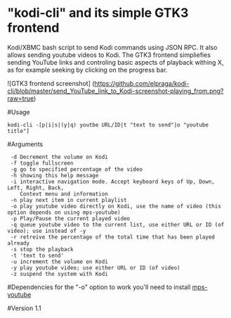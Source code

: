 "kodi-cli" and its simple GTK3 frontend
=======================================

Kodi/XBMC bash script to send Kodi commands using JSON RPC. It also allows sending youtube videos to Kodi. The GTK3 frontend simpliefies sending YouTube links and controling basic aspects of playback withing X, as for example seeking by clicking on the progress bar.

![GTK3 frontend screenshot]
(https://github.com/elpraga/kodi-cli/blob/master/send_YouTube_link_to_Kodi-screenshot-playing_from.png?raw=true)

#Usage

`kodi-cli -[p|i|s|(y|q) youtbe URL/ID|t "text to send"|o "youtube title"]`

#Arguments
```
 -d Decrement the volume on Kodi
 -f toggle fullscreen
 -g go to specified percentage of the video
 -h showing this help message
 -i interactive navigation mode. Accept keyboard keys of Up, Down, Left, Right, Back,
 	Context menu and information
 -n play next item in current playlist
 -o play youtube video directly on Kodi, use the name of video (this option depends on using mps-youtube)
 -p Play/Pause the current played video
 -q queue youtube video to the current list, use either URL or ID (of video); use instead of -y
 -r retreive the percentage of the total time that has been played already
 -s stop the playback
 -t 'text to send'
 -u increment the volume on Kodi
 -y play youtube video; use either URL or ID (of video)
 -z suspend the system with Kodi

```

#Dependencies
for the "-o" option to work you'll need to install [mps-youtube](https://github.com/np1/mps-youtube)

#Version
1.1
